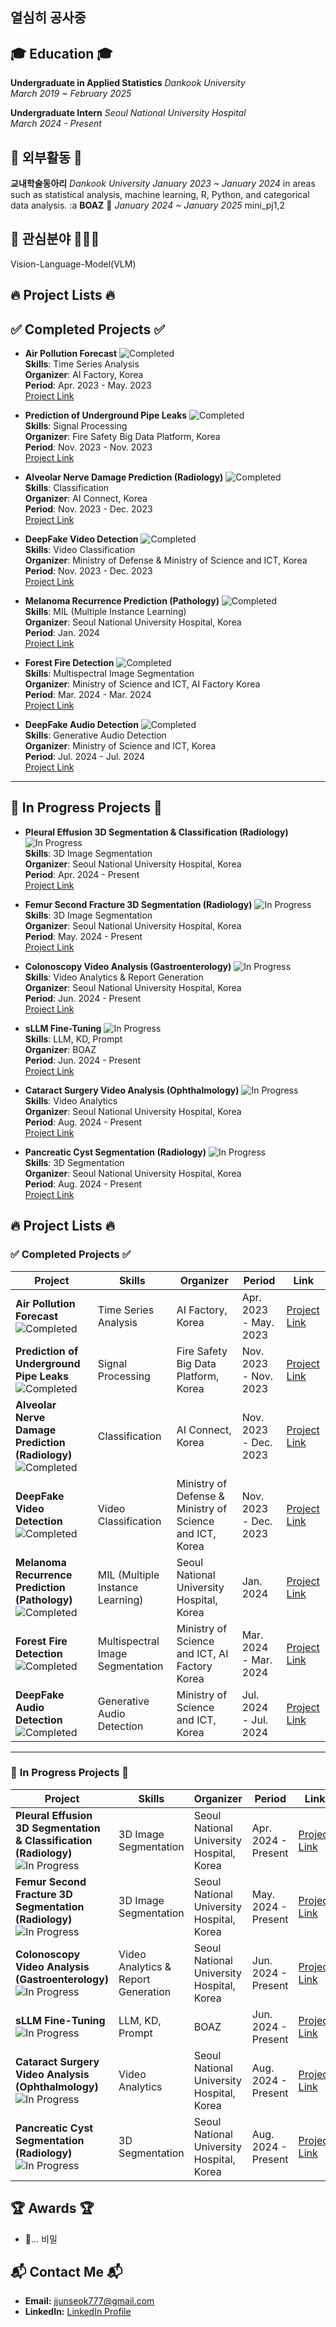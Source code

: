 ## 열심히 공사중

## 🎓 Education 🎓
**Undergraduate in Applied Statistics**  *Dankook University*  
*March 2019 ~ February 2025*

**Undergraduate Intern**  *Seoul National University Hospital*  
*March 2024 - Present*  

## 🌱 외부활동 🌱
**교내학술동아리**  *Dankook University*
*January 2023 ~ January 2024*
in areas such as statistical analysis, machine learning, R, Python, and categorical data analysis.
:a
**BOAZ** 🐘
*January 2024 ~ January 2025*
mini_pj1,2

## 🎯 관심분야 🎯👨‍🔬
Vision-Language-Model(VLM)

## 🔥 Project Lists 🔥

## ✅ **Completed Projects** ✅
- **Air Pollution Forecast** ![Completed](https://img.shields.io/badge/Status-Completed-brightgreen)  
  **Skills**: Time Series Analysis  
  **Organizer**: AI Factory, Korea  
  **Period**: Apr. 2023 - May. 2023  
  [Project Link](#)

- **Prediction of Underground Pipe Leaks** ![Completed](https://img.shields.io/badge/Status-Completed-brightgreen)  
  **Skills**: Signal Processing  
  **Organizer**: Fire Safety Big Data Platform, Korea  
  **Period**: Nov. 2023 - Nov. 2023  
  [Project Link](#)

- **Alveolar Nerve Damage Prediction (Radiology)** ![Completed](https://img.shields.io/badge/Status-Completed-brightgreen)  
  **Skills**: Classification  
  **Organizer**: AI Connect, Korea  
  **Period**: Nov. 2023 - Dec. 2023  
  [Project Link](#)

- **DeepFake Video Detection** ![Completed](https://img.shields.io/badge/Status-Completed-brightgreen)  
  **Skills**: Video Classification  
  **Organizer**: Ministry of Defense & Ministry of Science and ICT, Korea  
  **Period**: Nov. 2023 - Dec. 2023  
  [Project Link](#)

- **Melanoma Recurrence Prediction (Pathology)** ![Completed](https://img.shields.io/badge/Status-Completed-brightgreen)  
  **Skills**: MIL (Multiple Instance Learning)  
  **Organizer**: Seoul National University Hospital, Korea  
  **Period**: Jan. 2024  
  [Project Link](https://github.com/jjunstone7/Medical-Image-AI-Challenge-2023-Pathology-data)

- **Forest Fire Detection** ![Completed](https://img.shields.io/badge/Status-Completed-brightgreen)  
  **Skills**: Multispectral Image Segmentation  
  **Organizer**: Ministry of Science and ICT, AI Factory Korea  
  **Period**: Mar. 2024 - Mar. 2024  
  [Project Link](#)

- **DeepFake Audio Detection** ![Completed](https://img.shields.io/badge/Status-Completed-brightgreen)  
  **Skills**: Generative Audio Detection  
  **Organizer**: Ministry of Science and ICT, Korea  
  **Period**: Jul. 2024 - Jul. 2024  
  [Project Link](#)

---
## 🚧 **In Progress Projects** 🚧
- **Pleural Effusion 3D Segmentation & Classification (Radiology)** ![In Progress](https://img.shields.io/badge/Status-In%20Progress-yellow)  
  **Skills**: 3D Image Segmentation  
  **Organizer**: Seoul National University Hospital, Korea  
  **Period**: Apr. 2024 - Present  
  [Project Link](#)

- **Femur Second Fracture 3D Segmentation (Radiology)** ![In Progress](https://img.shields.io/badge/Status-In%20Progress-yellow)  
  **Skills**: 3D Image Segmentation  
  **Organizer**: Seoul National University Hospital, Korea  
  **Period**: May. 2024 - Present  
  [Project Link](#)

- **Colonoscopy Video Analysis (Gastroenterology)** ![In Progress](https://img.shields.io/badge/Status-In%20Progress-yellow)  
  **Skills**: Video Analytics & Report Generation  
  **Organizer**: Seoul National University Hospital, Korea  
  **Period**: Jun. 2024 - Present  
  [Project Link](#)

- **sLLM Fine-Tuning** ![In Progress](https://img.shields.io/badge/Status-In%20Progress-yellow)  
  **Skills**: LLM, KD, Prompt  
  **Organizer**: BOAZ  
  **Period**: Jun. 2024 - Present  
  [Project Link](#)

- **Cataract Surgery Video Analysis (Ophthalmology)** ![In Progress](https://img.shields.io/badge/Status-In%20Progress-yellow)  
  **Skills**: Video Analytics  
  **Organizer**: Seoul National University Hospital, Korea  
  **Period**: Aug. 2024 - Present  
  [Project Link](#)

- **Pancreatic Cyst Segmentation (Radiology)** ![In Progress](https://img.shields.io/badge/Status-In%20Progress-yellow)  
  **Skills**: 3D Segmentation  
  **Organizer**: Seoul National University Hospital, Korea  
  **Period**: Aug. 2024 - Present  
  [Project Link](#)
## 🔥 Project Lists 🔥

### ✅ **Completed Projects** ✅
| **Project**                                           | **Skills**                                  | **Organizer**                                            | **Period**              | **Link**           |
|-------------------------------------------------------|---------------------------------------------|----------------------------------------------------------|-------------------------|--------------------|
| **Air Pollution Forecast** ![Completed](https://img.shields.io/badge/Status-Completed-brightgreen) | Time Series Analysis    | AI Factory, Korea              | Apr. 2023 - May. 2023    | [Project Link](#)  |
| **Prediction of Underground Pipe Leaks** ![Completed](https://img.shields.io/badge/Status-Completed-brightgreen) | Signal Processing     | Fire Safety Big Data Platform, Korea          | Nov. 2023 - Nov. 2023              | [Project Link](#)  |
| **Alveolar Nerve Damage Prediction (Radiology)** ![Completed](https://img.shields.io/badge/Status-Completed-brightgreen) | Classification | AI Connect, Korea  | Nov. 2023 - Dec. 2023    | [Project Link](#)  |
| **DeepFake Video Detection** ![Completed](https://img.shields.io/badge/Status-Completed-brightgreen) | Video Classification | Ministry of Defense & Ministry of Science and ICT, Korea | Nov. 2023 - Dec. 2023    | [Project Link](#)  |
| **Melanoma Recurrence Prediction (Pathology)** ![Completed](https://img.shields.io/badge/Status-Completed-brightgreen) |  MIL (Multiple Instance Learning)   | Seoul National University Hospital, Korea  | Jan. 2024                | [Project Link](https://github.com/jjunstone7/Medical-Image-AI-Challenge-2023-Pathology-data)  |
| **Forest Fire Detection** ![Completed](https://img.shields.io/badge/Status-Completed-brightgreen) |  Multispectral Image Segmentation  | Ministry of Science and ICT, AI Factory Korea | Mar. 2024 - Mar. 2024 | [Project Link](#)  |
| **DeepFake Audio Detection** ![Completed](https://img.shields.io/badge/Status-Completed-brightgreen) | Generative Audio Detection | Ministry of Science and ICT, Korea                        | Jul. 2024 - Jul. 2024      | [Project Link](#)  |

---

### 🚧 **In Progress Projects** 🚧
| **Project**                                           | **Skills**                                  | **Organizer**                                            | **Period**              | **Link**           |
|-------------------------------------------------------|---------------------------------------------|----------------------------------------------------------|-------------------------|--------------------|
| **Pleural Effusion 3D Segmentation & Classification (Radiology)** ![In Progress](https://img.shields.io/badge/Status-In%20Progress-yellow) | 3D Image Segmentation    | Seoul National University Hospital, Korea   | Apr. 2024 - Present      | [Project Link](#)  |
| **Femur Second Fracture 3D Segmentation (Radiology)** ![In Progress](https://img.shields.io/badge/Status-In%20Progress-yellow) | 3D Image Segmentation    | Seoul National University Hospital, Korea | May. 2024 - Present      | [Project Link](#)  |
| **Colonoscopy Video Analysis (Gastroenterology)** ![In Progress](https://img.shields.io/badge/Status-In%20Progress-yellow) | Video Analytics & Report Generation  | Seoul National University Hospital, Korea  | Jun. 2024 - Present      | [Project Link](#)  |
| **sLLM Fine-Tuning** ![In Progress](https://img.shields.io/badge/Status-In%20Progress-yellow) | LLM, KD, Prompt   | BOAZ                | Jun. 2024 - Present      | [Project Link](#)  |
| **Cataract Surgery Video Analysis (Ophthalmology)** ![In Progress](https://img.shields.io/badge/Status-In%20Progress-yellow) | Video Analytics  | Seoul National University Hospital, Korea                | Aug. 2024 - Present      | [Project Link](#)  |
| **Pancreatic Cyst Segmentation (Radiology)** ![In Progress](https://img.shields.io/badge/Status-In%20Progress-yellow) | 3D Segmentation  | Seoul National University Hospital, Korea                | Aug. 2024 - Present      | [Project Link](#)  |


## 🏆 Awards 🏆 
- 🤔... 비밀

## 📬 Contact Me 📬
- **Email:** [jjunseok777@gmail.com](mailto:jjunseok777@gmail.com)
- **LinkedIn:** [LinkedIn Profile](#)


